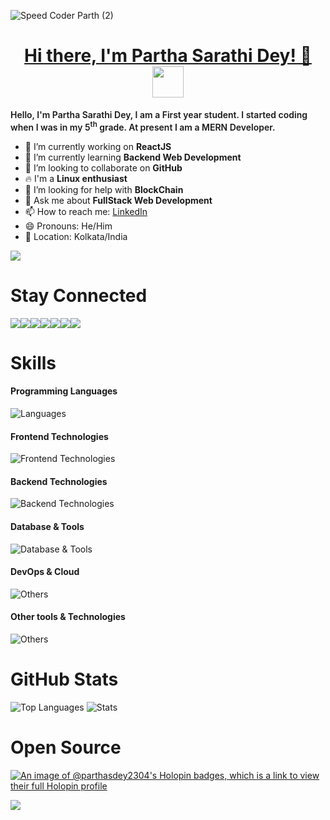 ![Speed Coder Parth (2)](https://github.com/parthasdey2304/parthasdey2304/assets/131694386/b6e3ef7d-5800-44f5-9293-a5451689e670)


<h1 align="center"><u>Hi there, I'm Partha Sarathi Dey! 👋</u><img src="https://media.giphy.com/media/mGcNjsfWAjY5AEZNw6/giphy.gif" width="50"></h1>

<p style="font-weight: 600;">Hello, I'm Partha Sarathi Dey, I am a First year student. I started coding when I was in my 5<sup>th</sup> grade. At present I am a MERN Developer.</p>

- 🔭 I’m currently working on **ReactJS**
- 🌱 I’m currently learning **Backend Web Development**
- 👯 I’m looking to collaborate on **GitHub**
- 🔥 I'm a **Linux enthusiast**
- 🤔 I’m looking for help with **BlockChain**
- 💬 Ask me about **FullStack Web Development**
- 📫 How to reach me: <a href="https://linkedin.com/in/sarathiparth">LinkedIn</a>
- 😄 Pronouns: He/Him
- 📍 Location: Kolkata/India

<!--
## My Tech Stack

![tech_stack-removebg-preview](https://github.com/parthasdey2304/parthasdey2304/assets/131694386/55052118-ba66-4b22-bc19-dc7ba5214487)

-->

![](https://komarev.com/ghpvc/?username=parthasdey2304&color=blue&label=PROFILE+VISITORS)

# Stay Connected
<div style="display: flex;">
  <a href="https://linkedin.com/in/sarathiparth">
    <img src="https://skillicons.dev/icons?i=linkedin" src="linkedin-icon">
  </a>
  <a href="https://twitter.com/vastavik_parth">
    <img src="https://skillicons.dev/icons?i=twitter" src="github-icon">
  </a>
  <a href="https://github.com/parthasdey2304">
    <img src="https://skillicons.dev/icons?i=github" src="github-icon">
  </a>
  <a href="https://instagram.com/vastavik_parth">
    <img src="https://skillicons.dev/icons?i=instagram" src="instagram-icon">
  </a>
  <a href="https://instagram.com/vastavik_parth](https://stackoverflow.com/users/22766881/partha-sarathi-dey">
    <img src="https://skillicons.dev/icons?i=stackoverflow" src="stackoverflow-icon">
  </a>
  <a href="https://www.youtube.com/@speedcoderparth">
    <img src="https://skillicons.dev/icons?i=yt" src="youtube-icon">
  </a>
  <a href="https://www.reddit.com/user/parthasdey2304">
    <img src="https://skillicons.dev/icons?i=reddit" src="reddit-icon">
  </a>
</div>

# Skills
#### Programming Languages
![Languages](https://skillicons.dev/icons?i=java,js,ts,python,c,cpp,go,rust,dart,solidity,kotlin)

#### Frontend Technologies
![Frontend Technologies](https://skillicons.dev/icons?i=react,redux,html,css,bootstrap,tailwind,materialui,jquery,nextjs,vuejs,threejs)

#### Backend Technologies
![Backend Technologies](https://skillicons.dev/icons?i=nodejs,express,graphql,jest,flask,fastapi,django)

#### Database & Tools
![Database & Tools](https://skillicons.dev/icons?i=mysql,postgres,firebase,mongodb,redis)

#### DevOps & Cloud
![Others](https://skillicons.dev/icons?i=aws,docker,git,github,vercel,heroku,netlify,cloudflare,kubernetes)

#### Other tools & Technologies
![Others](https://skillicons.dev/icons?i=markdown,regex,vscode,visualstudio,linux,bash,vim,emacs,neovim,selenium,vite,latex,figma)

# GitHub Stats

<img src="https://github-readme-stats.vercel.app/api/top-langs/?username=parthasdey2304&theme=blueberry&show_icons=true&hide_border=false&layout=compact" alt="Top Languages">
<img src="https://github-readme-stats.vercel.app/api?username=parthasdey2304&theme=blueberry&show_icons=true&hide_border=false&count_private=true" alt="Stats">
<!-- <a href="http://www.github.com/parthasdey2304"><img src="https://github-readme-streak-stats.herokuapp.com/?user=parthasdey2304&stroke=000000&background=1c1917&ring=white&fire=0891b2&currStreakNum=ffffff&currStreakLabel=0891b2&sideNums=ffffff&sideLabels=ffffff&dates=ffffff&hide_border=true" /></a> -->
<!-- <a href="https://github-readme-streak-stats.herokuapp.com?user=parthasdey2304&theme=blueberry&border_radius=5"> -->

# Open Source

[![An image of @parthasdey2304's Holopin badges, which is a link to view their full Holopin profile](https://holopin.me/parthasdey2304)](https://holopin.io/@parthasdey2304)

<img src="https://capsule-render.vercel.app/api?type=waving&color=gradient&height=120&width=100%&section=footer"/>
